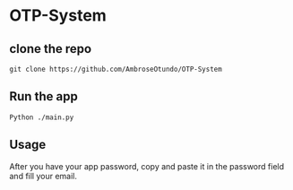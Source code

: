 # OTP-System
## clone the repo
```
git clone https://github.com/AmbroseOtundo/OTP-System
```
## Run the app
```
Python ./main.py
```
## Usage
After you have your app password, copy and paste it in the password field and fill your email.

## 
